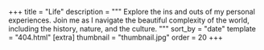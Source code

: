 +++
title = "Life"
description = """
Explore the ins and outs of my personal experiences. 
Join me as I navigate the beautiful complexity of the world, including the history, nature, and the culture.
"""
sort_by = "date"
template = "404.html"
[extra]
thumbnail = "thumbnail.jpg"
order = 20
+++